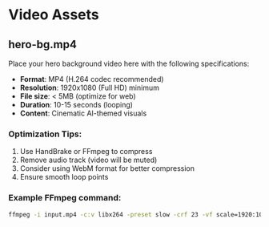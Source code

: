 # Video Assets

## hero-bg.mp4

Place your hero background video here with the following specifications:

- **Format**: MP4 (H.264 codec recommended)
- **Resolution**: 1920x1080 (Full HD) minimum
- **File size**: < 5MB (optimize for web)
- **Duration**: 10-15 seconds (looping)
- **Content**: Cinematic AI-themed visuals

### Optimization Tips:
1. Use HandBrake or FFmpeg to compress
2. Remove audio track (video will be muted)
3. Consider using WebM format for better compression
4. Ensure smooth loop points

### Example FFmpeg command:
```bash
ffmpeg -i input.mp4 -c:v libx264 -preset slow -crf 23 -vf scale=1920:1080 -an -movflags +faststart hero-bg.mp4
```